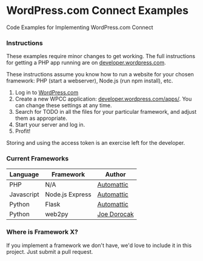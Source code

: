 WordPress.com Connect Examples
======================

Code Examples for Implementing WordPress.com Connect

### Instructions

These examples require minor changes to get working. The full instructions for getting a PHP app running are on [developer.wordpress.com](http://developer.wordpress.com/docs/wpcc/).

These instructions assume you know how to run a website for your chosen framework: PHP (start a webserver), Node.js (run npm install), etc.

1. Log in to [WordPress.com](http://wordpress.com)
2. Create a new WPCC application: [developer.wordpress.com/apps/](https://developer.wordpress.com/apps/). You can change these settings at any time.
3. Search for TODO in all the files for your particular framework, and adjust them as appropriate.
4. Start your server and log in.
5. Profit!

Storing and using the access token is an exercise left for the developer.

### Current Frameworks

| Language      | Framework       | Author                              |
| ------------- |-----------------|-------------------------------------|
| PHP           | N/A             | [Automattic](http://automattic.com) |
| Javascript    | Node.js Express | [Automattic](http://automattic.com) |
| Python        | Flask           | [Automattic](http://automattic.com) |
| Python        | web2py          | [Joe Dorocak](http://JoeCodeswell.com) |


### Where is Framework X?

If you implement a framework we don't have, we'd love to include it in this project. Just submit a pull request.
